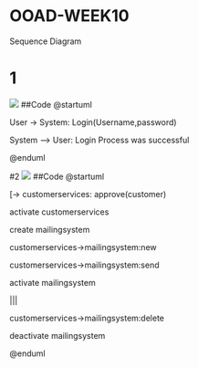 # OOAD-WEEK10
Sequence Diagram

# 1
![](http://www.plantuml.com/plantuml/img/SoWkIImgAStDuU8ABKujKj2rKmYkB2v9pRLIyCbFpypJ08dc9UQcwXGa5XUNvnUbQ79nGLGew08LWwIXIXK2YlAJKukB5SeJYnMAIvD1xBHIeC5S3gbvAI0h0000)
##Code
@startuml

User -> System: Login(Username,password)

System --> User: Login Process was successful

@enduml

#2
![](http://www.plantuml.com/plantuml/img/XP112eCm44NtSmgNxS8Bk13lqTMGV2IGH9aPKmevl7OXegMuVc_-WndKM6n9aLvjtxX5RKeGXPJWe5t3yonJmMCdJs9deR3XHoPoWYz876B8etxKaEYgjVs9TnblebjBaVsHFXTghRVt7X46ylYpGSCMsDwm0W00)
##Code
@startuml

[-> customerservices: approve(customer)

activate customerservices

create mailingsystem

customerservices->mailingsystem:new

customerservices->mailingsystem:send

activate mailingsystem

|||

customerservices->mailingsystem:delete

deactivate mailingsystem

@enduml
